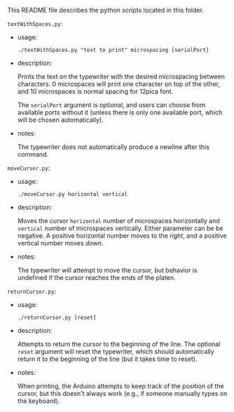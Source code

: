 This README file describes the python scripts located in this folder.

`textWithSpaces.py`:
* usage:<p>
`./textWithSpaces.py "text to print" microspacing [serialPort]`

* description:<p>
Prints the text on the typewriter with the desired microspacing between characters. 0 microspaces will print one character on top of the other, and 10 microspaces is normal spacing for 12pica font.<p>
The `serialPort` argument is optional, and users can choose from available ports without it (unless there is only one available port, which will be chosen automatically).

* notes:<p>
The typewriter does not automatically produce a newline after this command.

`moveCursor.py`:
* usage:<p>
`./moveCursor.py horizontal vertical`

* description:<p>
Moves the cursor `horizontal` number of microspaces horizontally and `vertical` number of microspaces vertically. Either parameter can be be negative. A positive horizontal number moves to the *right*, and a positive vertical number moves *down*.

* notes:<p>
The typewriter will attempt to move the cursor, but behavior is undefined if the cursor reaches the ends of the platen.

`returnCursor.py`:
* usage:<p>
`./returnCursor.py [reset]`

* description:<p>
Attempts to return the cursor to the beginning of the line. The optional `reset` argument will reset the typewriter, which should automatically return it to the beginning of the line (but it takes time to reset).

* notes:<p>
When printing, the Arduino attempts to keep track of the position of the cursor, but this doesn't always work (e.g., if someone manually types on the keyboard).



